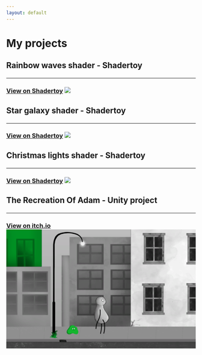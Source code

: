 ```yaml
---
layout: default
---
```


# My projects
<h2> Rainbow waves shader - Shadertoy
<hr>
<h3> <a href="https://www.shadertoy.com/view/dldfWH" target="_blank">View on Shadertoy</a>
<img src="/assets/img/stars.gif">

<h2> Star galaxy shader - Shadertoy
<hr>
<h3> <a href="https://www.shadertoy.com/view/wsGczK" target="_blank">View on Shadertoy</a>
<img src="/assets/img/stars.gif">
  
  
<h2> Christmas lights shader - Shadertoy
<hr>
<h3> <a href="https://www.shadertoy.com/view/sldXW8" target="_blank">View on Shadertoy</a>
<img src="/assets/img/snowy.gif">

  
<h2> The Recreation Of Adam - Unity project
<hr>
<h3> <a href="https://onehitwonders.itch.io/the-recreation-of-adam" target="_blank">View on itch.io</a>
<img src="/assets/img/adam.png">

